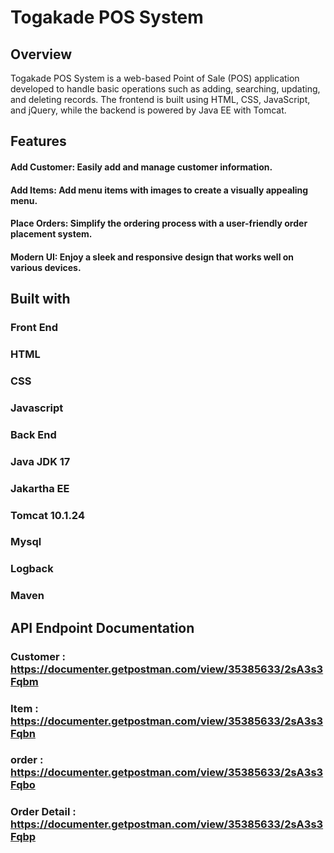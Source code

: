 # Togakade POS System

## Overview
Togakade POS System is a web-based Point of Sale (POS) application developed to handle basic operations such as adding, searching, updating, and deleting records. The frontend is built using HTML, CSS, JavaScript, and jQuery, while the backend is powered by Java EE with Tomcat.

## Features
#### Add Customer: Easily add and manage customer information.
#### Add Items: Add menu items with images to create a visually appealing menu.
#### Place Orders: Simplify the ordering process with a user-friendly order placement system.
#### Modern UI: Enjoy a sleek and responsive design that works well on various devices.

## Built with
### Front End
### HTML
### CSS
### Javascript
### Back End
### Java JDK 17
### Jakartha EE
### Tomcat 10.1.24
### Mysql
### Logback
### Maven

## API Endpoint Documentation

### Customer : https://documenter.getpostman.com/view/35385633/2sA3s3Fqbm
### Item : https://documenter.getpostman.com/view/35385633/2sA3s3Fqbn
### order : https://documenter.getpostman.com/view/35385633/2sA3s3Fqbo
### Order Detail : https://documenter.getpostman.com/view/35385633/2sA3s3Fqbp
